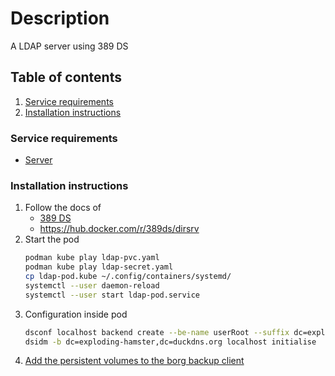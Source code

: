 # Description

A LDAP server using 389 DS

## Table of contents

1. [Service requirements](#service-requirements)
2. [Installation instructions](#installation-instructions)

### Service requirements

- [Server](../../../base/operating-system)

### Installation instructions

1. Follow the docs of
    - [389 DS](https://directory.fedoraproject.org/)
    - https://hub.docker.com/r/389ds/dirsrv
2. Start the pod
   ```bash
   podman kube play ldap-pvc.yaml
   podman kube play ldap-secret.yaml
   cp ldap-pod.kube ~/.config/containers/systemd/
   systemctl --user daemon-reload
   systemctl --user start ldap-pod.service
   ```
3. Configuration inside pod
   ```bash
   dsconf localhost backend create --be-name userRoot --suffix dc=exploding-hamster,dc=duckdns.org
   dsidm -b dc=exploding-hamster,dc=duckdns.org localhost initialise
   ```
4. [Add the persistent volumes to the borg backup client](../../../container/services/borg-backup/client/README.md)
